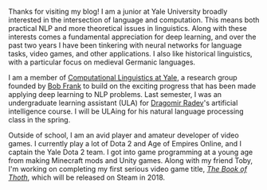 Thanks for visiting my blog! I am a junior at Yale University broadly interested in the intersection of language and computation. This means both practical NLP and more theoretical issues in linguistics. Along with these interests comes a fundamental appreciation for deep learning, and over the past two years I have been tinkering with neural networks for language tasks, video games, and other applications. I also like historical linguistics, with a particular focus on medieval Germanic languages.

I am a member of [Computational Linguistics at Yale](http://clay.yale.edu/), a research group founded by [Bob Frank](http://ling.yale.edu/people/robert-frank) to build on the exciting progress that has been made applying deep learning to NLP problems. Last semester, I was an undergraduate learning assistant (ULA) for [Dragomir Radev](http://www.cs.yale.edu/homes/radev/)'s artificial intelligence course. I will be ULAing for his natural language processing class in the spring.

Outside of school, I am an avid player and amateur developer of video games. I currently play a lot of Dota 2 and Age of Empires Online, and I captain the Yale Dota 2 team. I got into game programming at a young age from making Minecraft mods and Unity games. Along with my friend Toby, I'm working on completing my first serious video game title, [*The Book of Thoth*](http://snorridev.github.io/thoth/), which will be released on Steam in 2018.
